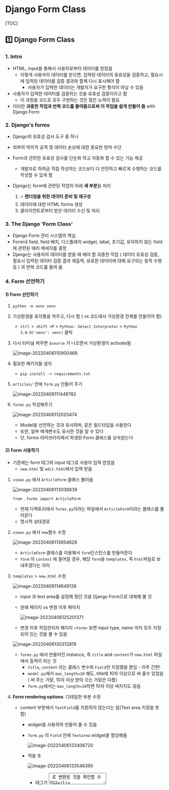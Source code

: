# Django Form Class

[TOC]



## :one: Django Form Class

### 1. Intro

* HTML, input을 통해서 사용자로부터 데이터를 받았음 
  * 이렇게 사용자의 데이터를 받으면, 입력된 데이터의 유효성을 검증하고, 필요시에 입력된 데이터를 검증 결과와 함께 다시 표시해야 함
    * 사용자가 입력한 데이터는 개발자가 요구한 형식이 아닐 수 있음
* 사용자가 입력한 데이터를 검증하는 것을 유효성 검증이라고 함
  * 이 과정을 코드로 모두 구현하는 것은 많은 노력이 필요
* 이러한 **과중한 작업과 반복 코드를 줄여줌으로써 이 작업을 쉽게 만들어 줌** with Django Form



### 2. Django's forms

* Django의 유효성 검사 도구 중 하나

* 외부의 악의적 공격 및 데이터 손상에 대한 중요한 방어 수단

* Form과 관련한 유효성 검사를 단순화 하고 자동화 할 수 있는 기능 제공

  * 개발자로 하여금 직접 작성하는 코드보다 더 안전하고 빠르게 수행하는 코드를 작성할 수 있게 함

* Django는 form에 관련된 작업의 아래 **세 부분**을 처리

  1. :star: **렌더링을 위한 데이터 준비 및 재구성**
  2. 데이터에 대한 HTML forms 생성
  3. 클라이언트로부터 받은 데이터 수신 및 처리

  

### 3. The Django 'Form Class'

* Django Form 관리 시스템의 핵심
* Form내 field, field 배치, 디스플레이 widget, label, 초기값, 유혀하지 않는 field에 관련된 에러 메세지를 결정
* Django는 사용자의 데이터를 받을 때 해야 할 과중한 작업 ( 데이터 유효성 검증, 필요시 입력된 데이터 검증 결과 재출력, 유효한 데이터에 대해 요구되는 동작 수행 등 ) 과 반복 코드를 줄여 줌



### 4. Form 선언하기

#### 1) Form 선언하기

1. `python -m venv venv`

2. 가상환경을 휴지통을 꺼주고, 다시 함 ( vs 코드에서 가상환경 전체를 만들어야 함)

   * `ctrl + shift +P` > `Python: Select Interpreter` > `Python 3.9.9('venv': venv)` 클릭

3. 다시 터미널 켜주면 `$source` 가 나오면서 가상환경이 activate됨

   ![image-20220406110900468](Django_FormClass.assets/image-20220406110900468.png)

4. 필요한 패키지들 설치 

   * `pip install -r requirements.txt`

5. `articles/` 안에 `form.py` 만들어 주기

   ![image-20220406111448782](Django_FormClass.assets/image-20220406111448782.png)

6. `forms.py` 작성해주기

   ![image-20220406112020474](Django_FormClass.assets/image-20220406112020474.png)

   * Model을 선언하는 것과 유사하며, 같은 필드타입을 사용한다
   * 또한, 일부 매개변수도 유사한 것을 알 수 있다
   * 단, forms 라이브러리에서 파생된 Form 클래스를 상속받는다



#### 2) Form 사용하기

* 기존에는 form 태그와 input 태그로 사용자 입력 받았음
  * `new.html` 및 `edit.html`에서 입력 받음

1. `views.py` 에서 `ArticleForm` 클래스 불러옴

   ![image-20220406113038839](Django_FormClass.assets/image-20220406113038839.png)

   `from .forms import ArticleForm` 

   - 현재 디렉토리에서 `forms.py`이라는 파일에서 `ArticleForm`이라는 클래스를 불러온다
   - 명시적 상대경로

2. `views.py` 에서 `new`함수 수정

   ![image-20220406113654626](Django_FormClass.assets/image-20220406113654626.png)

   * `ArticleForm` 클래스를 이용해서 `form`인스턴스를 만들어준다
   * `form` 이 `context` 에 들어갈 경우,  해당 `form`을 `templates`, 즉 `html`파일로 보내주겠다는 의미

3. `templates` > `new.html` 수정

   ![image-20220406114649126](Django_FormClass.assets/image-20220406114649126.png)

   * input 과 text area를 설정해 줬던 것을 Django Form으로 대체해 볼 것 

   * 원래 페이지 vs 변경 이후 페이지

     ![image-20220406125201371](Django_FormClass.assets/image-20220406125201371.png)

   * 변경 이후 작업관리자 페이지 `<form>` 보면 input type, name 까지 모두 지정되어 있는 것을 볼 수 있음

   ![image-20220406130312819](Django_FormClass.assets/image-20220406130312819.png)

   * `forms.py` 에서 만들어진 instance, 즉 `title` and `content`가 `new.html` 파일에서 출력이 되는 것
     * `title`, `content` 라는 클래스 변수와 `Field`만 지정했을 뿐임 - 아주 간편!
     * `model.py`에서 `max_length=10` 해도, title에 10자 이상으로 써 줄수 있었음( 써 주는 거랑, 10자 이상 받아 오는 거랑은 다름)
     * `form.py`에서는 `max_length=10`하면 10자 이상 써지지도 않음

4. **Form rendering options**: 디테일한 부분 수정

   * content 부분에서 `TextField`를 지원하지 않는다는 점(Text area 지정을 못함)

     * widget을 사용하여 만들어 줄 수 있음

     * `form.py` 의 `Field` 안에 `Textarea` widget을 할당해줌

       ![image-20220406133406720](Django_FormClass.assets/image-20220406133406720.png)

     * 적용 후

       ![image-20220406133546390](Django_FormClass.assets/image-20220406133546390.png)

       * 태그가 <textarea> 로 변환된 것을 확인할 수 있다

   * Title과 Content가 나란히 출력된다는 점

     * Input tag가 inline 속성을 가지고 있기 때문

     * form에 속성값을 제공해준다: `{{ form.as_p }}`

       ![image-20220406131744782](Django_FormClass.assets/image-20220406131744782.png)

     * 적용 후

       ![image-20220406131949618](Django_FormClass.assets/image-20220406131949618.png)

       ![image-20220406132403108](Django_FormClass.assets/image-20220406132403108.png)



#### 3) `models.py` 와 비교

![image-20220406111721129](Django_FormClass.assets/image-20220406111721129.png)

* `content` 부분에서 `TextField()` 필드 지정 불가능
* `CharField` 가져오는 곳은 각각 `forms`와 `models`로 다름. 따라서 이름만 같고 다른 필드.
* `forms.py` 의 `CharField`에서 `max_length=`가 없음을 알 수 있다 -> 필수 아님!



### 5. Form rendering options

* \<label> & \<input> 쌍에 대한 3가지 출력 옵션

  * **as_p**

    * 각 필드가 단락(<p> 태그)으로 감싸져서 렌더링 됨

  * **as_ul**

    * 각 필드가 목록 항목(<li> 태그)으로 감싸져서 렌더링 됨
    * \<ul>태그는 직접 작성해야 함

  * **as_table**

    * 각 필드가 테이블(<tr> 태그)행으로 감싸져서 렌더링 됨

    * \<table> 태그는 직접 작성해야 함

      

### 6. Django의 HTML input 요소 표현 방법 2가지

* 필드(Form fields)

  * input에 대한 유효성 검사 로직을 처리하며 템플릿에서 직접 사용 됨

* 위젯(Widgets)

  * [장고 위젯 공식문서](https://docs.djangoproject.com/en/4.0/ref/forms/widgets/)

  * 웹 페이지의 HTML input 요소 렌더링

    * 단독적으로 사용 불가능
    * FormField 안에서 사용 가능(widget은 반드시 Form fields에 할당 됨)
    * GET/POST 딕셔너리에서 데이터 추출

  * Widgets handling input of text (대소문자 주의)

    * `Textarea`

    * `EmailInput`

    * `PasswordInput`

      * `content = forms.CharField(widget=forms.PasswordInput)`으로 설정시

        ![image-20220406133915533](Django_FormClass.assets/image-20220406133915533.png)

  

### 7. 위젯(widget)

* Django의 HTML input element 표현
* HTML 렌더링 처리
* 주의사항
  * Form Fields와 혼동되어서는 안됨
  * Form Fields는 input 유효성 검사를 처리
  * Widgets은 웹페이지에서 input element의 단순 raw한 렌더링 처리



### 8. Form field 및 widget 응용

#### 1) drop down menu 생성

* `forms.py` 수정

  * `ChoiceField`

    * `ChoiceField`의 default widget은 `Select`이므로 따로 명시하지 않아도 됨
    * Either an iterable of 2-tuples to use as choices for this field, enumeration choices, or a callable that returns such an iterable. This argument accepts the same formats as the choices argument to a model field. 

  * `widget=forms.Select`

    ![image-20220406134552659](Django_FormClass.assets/image-20220406134552659.png)

  * drop down menu의 값을 튜플로 지정해준다

    ![image-20220406135627492](Django_FormClass.assets/image-20220406135627492.png)

    * `REGION_A` 식으로 대문자 쓰는 것은 장고가 권장하는 스타일 가이드
      * Django Coding Style 로 검색하면 스타일 가이드 나옴
    * "sl", "dj", "gj"는 장고가 받는 value

    * 수정 후 

      ![image-20220406135939496](Django_FormClass.assets/image-20220406135939496.png)

* 일반적인 경우와 비교

  * 일반적인 경우: `select` 태그 쓴 후 `option` 태그로 값 정해줌

    ![image-20220406134724669](Django_FormClass.assets/image-20220406134724669.png)

#### 2) 체크박스(check box) 생성

* `forms.py`의 `FormField` > widget에 `CheckboxSelectMultiple` 지정

  ![image-20220406140444039](Django_FormClass.assets/image-20220406140444039.png)

* 수정 후

  ![image-20220406140518512](Django_FormClass.assets/image-20220406140518512.png)





## :two: Model Form

### 1. Intro

* Django Form을 사용하다 보면, Model에 정의한 필드를 유저로부터 입력받기 위해 Form에서 Model 필드를 재정의하는 행위가 중복될 수 있음

* 그래서 Django는 Model을 통해 Form Class를 만들 수 있는 Model Form이라는 Helper를 제공

  * 이미 만들어진 모델 구조에 맞춰서 Form Class를 만들어 보는 것이 Model Form

    

### 2. Model Form Class

#### 1)  개요

* Model을 통해 Form class를 만들 수 있는 Helper
* 일반 Form Class와 완전히 같은 방식(객체 생성)으로 view에서 사용 가능
* `FormClass`와 사용방식은 동일하지만, 작성하는 방식이 조금 다름
* Form과 DB는 밀접한 관련이 있는데, Form을 통해 받은 입력이 DB에 저장될 때 사용



#### 2) `ModelForm` vs `FormClass` : 역할이 다르다

* `ModelForm`

  * Django가 해당 model에서 양식에 필요한 대부분의 정보를 이미 정의
  * 어떤 레코드를 만들어야 할지 알고 있으므로, 바로 `.save()` 호출 가능
  * 데이터베이스의 구조가 DB에 **저장**이 되는 경우 사용한다
    * 회원가입 
  * 모델로 만들어진 테이블 필드 속성에 맞는 html element를 만들어주고
  * 이를 통해 받은 데이터를 view함수에서 유효성 검사를 할 수 있도록 함

* `FormClass`

  * 어떤 Model에 저장해야 하는지 알 수 없으므로, 유효성 검사 이후 `cleaned_data` 딕셔너리를 생성

  * cleaned_data 딕셔너리에서 데이터를 가져온 후, `.save()` 호출해야 함

  * Model에 연관되지 않은 데이터를 받을 때 사용

  * 사용자로부터 요청 받을 때, 모든 데이터를 DB에 저장할 필요는 없음

  * 사용자로부터 받은 데이터를 DB에 저장할 필요가 없을 때 사용(데이터베이스와 연관 X)

    * 단순히 데이터로서만 사용할 때

    * 로그인  



### 3. `ModelForm` 선언하기

#### 1) Model Form 선언

* `ModelForm`을 만들려면, 이미 만들어 놓은 `FormClass`를 주석처리해 놓는 것이 필요

* forms 라이브러리에서 파생된 `ModelForm` 클래스를 상속받음

* 정의한 클래스 안에 Meta 클래스를 선언하고, **어떤 모델을 기반으로** Form을 작성할 것인지에 대한 정보를 Meta 클래스에 지정 (주의: 클래스 변수 fields와 exclude는 동시에 사용할 수 없음)

  ![image-20220406142716150](Django_FormClass.assets/image-20220406142716150.png)

  * class Meta: Article Model Form에 대한 data를 작성해주는 곳

    * model: 무슨 모델을 기반으로 만들 건지 작성

    * fields: 모델의 필드 중에 어떤 필드를 출력할것인지를 결정

      * 변수명을 리스트로 지정 가능

      *  변수가 너무 많을 경우 `__all__` : 해당 ArticleModel이 가지고 있는 모든 필드 출력

        ![image-20220406142812990](Django_FormClass.assets/image-20220406142812990.png)

* 따로 ClassForm으로 변수를 일일히 지정해 주지 않고 Model만 지정해 주어도 title, content 모두 출력

  * 모델 구조를 바탕으로 자동적으로 해석해서 변환해주는 것 

  

#### 2) exclude 사용하기

* class 변수 fields와 exclude는 동시에 사용할 수 없음

* 만약 모든 필드를 출력하되, 한 두가지만 제외하고 출력하고 싶다면 사용가능

  ![image-20220406143821271](Django_FormClass.assets/image-20220406143821271.png)

  ![image-20220406143831159](Django_FormClass.assets/image-20220406143831159.png)

  * title이 사라진 것을 볼 수 있음



#### 3) create view 수정

* ModelForm 사용시 간단하게 줄일 수 있음

  ![image-20220406150131048](Django_FormClass.assets/image-20220406150131048.png)

* `is_valid()` 및 `save()`

  ![image-20220406150430055](Django_FormClass.assets/image-20220406150430055.png)

  * `form.save()`를 통해 저장하면서 우리에게 객체 하나를 반환 -> 이를 articles에 할당

* 유효성 검사가 잘 되는지 확인해보기

  * 먼저 개발자도구에 들어가서 <input maxlength="10">  부분을 지워줌

    ![image-20220406150820160](Django_FormClass.assets/image-20220406150820160.png)

    * 지워주면 아래와 같이 됨. 그리고 10자 이상 쓸 수 있음

    ![image-20220406150850068](Django_FormClass.assets/image-20220406150850068.png)

    * 이렇게 한다고 해도, 10자 이상의 제목이 들어온다면 유효성 검사 조건에 걸리지 않게 되므로 NEW 페이지로 redirect 된다. ( if 조건문을 돌지 못한 것 )



#### 3) `create`, `new` view함수 합치기

* 시작하기 전에 합치는 이유

  * 왜 애초에 나눠서 만들었나?

    ![image-20220407145722484](Django_FormClass.assets/image-20220407145722484.png)

  * input을 받기 위해 몇 개의 view 함수 쓰고 있는가? 

    * `new` & `create` 

  * 메서드

    * `GET` : 데이터베이스의 데이터를 조회할 때 사용
    * `POST` : 데이터베이스에 뭔가 조작을 가할 때 사용 
    * `new` view 함수가 호출될 때는 `GET` method를 쓰고 있음
    * `create` view 함수가 호출될 때는 `POST` method를 쓰고 있음
    * 차이를 알았으니, 조건문으로 나눠주고, 하나로 합쳐보자

* new 함수를 create 함수로 넣어주자

  ![image-20220406155145805](Django_FormClass.assets/image-20220406155145805.png)

  * 이 때, AttributeError가 날 것

    ![image-20220406154638609](Django_FormClass.assets/image-20220406154638609.png)

    * `url.py`의 line8에서 에러 나고 있다고 친절히 알려줌

    * new라는 view함수가 없어져서 에러 나는 것이므로 path를 지워주면 해결된다

      ![](Django_FormClass.assets/image-20220406154811466.png)

    * url 하나로 두 가지의 요청을 처리하게 됨(GET/POST)

  * `new` 흔적 다 지워주기 -> `create`로 바꿔주기

    * `views.py`

      * create 함수의 return render 부분

    * `new.html` 

      * 템플릿 이름도 `create.html`로 바꿔줌
      * 내부의 NEW도 다 create로 바꿔줌

    * `index.html`

      * 해당 템플릿의 `url`에 문제가 생기면 `NoReverseMatch`에러 나옴

        ![image-20220406165128990](Django_FormClass.assets/image-20220406165128990.png)

      * `{% url %}` 부분을 `new` > `create`로 

  * 마지막으로 구조를 손봐준다

    ![image-20220406155918026](Django_FormClass.assets/image-20220406155918026.png)

    * 만약 context 부분이 else 내부에 들어 있었다면, 주황색 조건에 걸리지 않은 요청들은 마지막 return으로 반환된다. 그러나 해당 return에는 context가 있어야 하는데,  context가 else 안쪽에 있다면 해당 경우에는 context를 거치지 못하고 return되게 되므로 오류가 남. 따라서 context를 else 밖으로 빼 주어야 함

      ![image-20220406164409606](Django_FormClass.assets/image-20220406164409606.png)

      * 이렇게 돼야 두 가지 종류가 context를 거쳐갑니다

      * 유효성 검사를 통과하지 못한 form은, 그냥 넘어오는 것이 아니라 error 메시지를 가지고 넘어옴

      * 따라서 '유효성 검사를 통과하지 못한 form'을 만들고, 이를 웹에서 확인해보면

        ![image-20220406165922411](Django_FormClass.assets/image-20220406165922411.png)

        * 가지고 내려온 error 메시지를 출력한다
        * title은 10자 이상, content는 빈 칸 제출시 error message ( 장고가 기본적으로 설정한 에러메시지임. widget으로 에러메시지의 내용을 바꿀 수도 있음 )

  * `create.html`에서 `<action>`이 지정되지 않아도  요청 보내짐

    ![image-20220406171457505](Django_FormClass.assets/image-20220406171457505.png)

    * html form 태그의 특징임
    * html <form> 태그 <action>에 값이 없다면 현재 그 위치의 url로 요청을 보낸다
    * 단 권장하지는 않습니다. 귀찮지만 명시적으로 써주자



#### 4) `edit`, `update` view 함수 합치기

* `view.py`에서 edit, update 는 거의 같은 역할

  * `edit` 은 조회 > `GET`
  * `update` 은 조작 > `POST`

* **CREATE와의 차이점**

  1. 데이터를 조회해준다
     * `article = Article.objects.get(pk=pk)`
  2. Model Form에 instance라는 키워드 인자를 추가해준다
     * `form = ArticleForm(instance=article)` 
     * instance 키워드 인자가 article이라는 객체를 받아줌

* `edit`을 `update`로 합쳐준다

  * 원래 `edit`

    ![image-20220406172450458](Django_FormClass.assets/image-20220406172450458.png)

  * 합친 이후 `update`

    ![image-20220406173833287](Django_FormClass.assets/image-20220406173833287.png)

  * `edit.html` 이름을 `update.html`로 바꿔주기

  * `url.py` 에서 edit 관련한 path 지워주기

    ![image-20220406173151999](Django_FormClass.assets/image-20220406173151999.png)

  * `detail.html` 

    ![image-20220406173510511](Django_FormClass.assets/image-20220406173510511.png)

    * `{% url %}` 고쳐주기 ( `NoReverseMatch` 에러 날 것임 ) 
    * `{{ form.as_p }}` 넣어주기 - 주석처리된 부분을 한번에 처리해주는 것

  * 이대로 서버를 실행하면, 원래 edit 페이지에서 보여줬던 기존 데이터가 없이 빈 칸으로 나타남

    ![image-20220406173949334](Django_FormClass.assets/image-20220406173949334.png)

  * 내용을 나타나게 해 주기 위해서는 `view.py` 조작 필요

    ![image-20220406174215938](Django_FormClass.assets/image-20220406174215938.png)

    ![image-20220406174230525](Django_FormClass.assets/image-20220406174230525.png)

  * 유효성 검사 해주기

    ![image-20220406185155996](Django_FormClass.assets/image-20220406185155996.png)

    * 그런데 이렇게 되면, 업데이트가 되는 것이 아니라 `save()` 구간에서 새로운 글이 생성됨
    * 이때 키워드 인자 `instance = article`을 할당해주면 이 전 데이터 내용까지 출력됨

    ![image-20220406185437798](Django_FormClass.assets/image-20220406185437798.png)

    * 만약 저 부분을 빼면, UPDATE가 아니라 CREATE 기능을 하게 됨(새로운 글이 생성됨)

  * 중복되는 코드 위쪽으로 빼주기

    ![image-20220406191341407](Django_FormClass.assets/image-20220406191341407.png)



### 4. Meta Class

* Model의 정보를 작성하는 곳
* ModelForm 을 사용할 경우, 사용할 모델에 있어야 하는데 Meta Class가 이를 구성함
  * 해당 Model에 정의한 field 정보를 Form에 적용하기 위함
* [참고] Inner Class(Nested Class)
  * 클래스 내에 선언된 다른 클래스
  * 관련 클래스를 함께 그룹화 하여 가독성 및 프로그램 유지 관리를 지원(논리적으로 묶어서 표현)
  * 외부에서 내부 클래스에 접근할 수 없으므로 코드의 복잡성을 줄일 수 있음
* [참고] Meta data
  * 데이터에 대한 데이터
  * ex) 사진 촬영 - 사진 데이터 - 사진의 메타 데이터(촬영 시각, 렌즈, 조리개 값 등)



### 5. Methods

#### 1) `is valid()`

* 유효성 검사를 실행하고, 데이터가 유효한지 여부를 boolean으로 반환
  * method 이름이 is로 시작한다면 -> return이 boolean이라는 것을 유추할 수 있다 (T/F)
* 데이터 유효성 검사를 보장하기 위한 많은 테스트에 대해 Django는 `is_valid()`제공
  * True가 나오면 모델의 field조건을 통과한 것
  * 유효성 검증에 대해 개발자가 따로 복잡한 별도의 코드를 작성하지 않아도 됨
* 유효성검사란?
  * 요청한 데이터가 특정 조건에 충족하는지 확인하는 작업
  * 데이터페이스 각 필드 조건에 올바르지 않은 데이터가 서버로 전송되거나 저장되지 않도록 하는 것

#### 2) `save()` 

* Form에 바인딩 된(저장된) 데이터에서 데이터베이스 객체를 만들고 저장 -> 반환

* ModelForm의 하위(sub)클래스는 기존 모델 인스턴스를 키워드 인자 instance로 받아들일 수 있음

  * 이것이 제공되면 `save()`는 해당 인스턴스를 수정(UPDATE)
  * 제공되지 않는 경우, `save()`는 지정된 모델의 새 인스턴스를 만듦(CREATE)

* Form의 유효성이 확인되지 않은 경우(hasn't been validated), `save()`를 호출하면 `form.errors`를 확인하여 에러 확인이 가능. errors 라는 속성값에서 에러의 목록을 확인할 수 있다.

  * 로그를 확인하면 error 메세지가 뜬 것 확인 가능

    ![image-20220406151804152](image-20220406151804152.png)

    ![image-20220406151851599](Django_FormClass.assets/image-20220406151851599.png)

* CREATE, UPDATE

  ![image-20220406152334828](Django_FormClass.assets/image-20220406152334828.png)

  



### 6. 위젯(widget)

#### 1) widget이 하는 일

* Django의 HTML input element 표현(유효성 검사와는 관련 X)
* HTML 렌더링을 처리

#### 2)  Widgets 활용 - 1

![image-20220406200309789](Django_FormClass.assets/image-20220406200309789.png)



#### 3) :star: Widgets 활용 - 2 (권장)

* `forms.py` 에서 widget 설정

  ![image-20220406201543065](Django_FormClass.assets/image-20220406201543065.png)

  ![image-20220406201757880](Django_FormClass.assets/image-20220406201757880.png)

* Title area 안쪽에 내용을 쓰고 싶다면 input tag에 속성값 지정 by `attrs={}`

  ![image-20220406201936498](Django_FormClass.assets/image-20220406201936498.png)

  ![image-20220406201955398](Django_FormClass.assets/image-20220406201955398.png)

  * `attrs`의 딕셔너리 `{}` 안에 위치시켜준다

* 에러메시지 커스터마이징

  * `error_messages`는 `widget`과 같이 `Core Field arguments`이므로 같은 위치에 써준다

    ![image-20220406203100532](Django_FormClass.assets/image-20220406203100532.png)

    * indentation 제대로 맞춰주세요

    ![image-20220406203124237](Django_FormClass.assets/image-20220406203124237.png)

  

### 7. forms.py 파일 위치

* Form class는 `forms.py` 뿐만 아니라 다른 어느 위치에 두어도 상관없음
  * `models.py` 안에 Form Class가 작성되는 경우도 있음
* 하지만 되도록 `app폴더/forms.py`에 작성하는 것이 일반적인 구조



### 8. Form & Model Form비교

* `ModelForm`
  * Django가 해당 model에서 양식에 필요한 대부분의 정보를 이미 정의
  * 어떤 레코드를 만들어야 할지 알고 있으므로, 바로 `.save()` 호출 가능
  * form으로 간단해지긴 헀지만, styling은 widget을 사용해야 하는 등 번거로움
* `Form`
  * 어떤 Model에 저장해야 하는지 알 수 없으므로, 유효성 검사 이후 `cleaned_data` 딕셔너리를 생성
  * cleaned_data 딕셔너리에서 데이터를 가져온 후, `.save()` 호출해야 함
  * Model에 연관되지 않은 데이터를 받을 때 사용



### 9. [참고] cleaned_data 구조 예시

![image-20220406195615699](Django_FormClass.assets/image-20220406195615699.png)







## :three: Rendering fields manually

### 1. 수동으로 Form 작성하기

#### 1) Rendering fields manually

* [Django Official Documentation](https://docs.djangoproject.com/en/4.0/topics/forms/)

  ![image-20220406204058907](Django_FormClass.assets/image-20220406204058907.png)

  

#### 2) Looping over the form's fields

* Field가 너무 많으면 for tag를 이용 가능

  ![image-20220406204329099](Django_FormClass.assets/image-20220406204329099.png)



### 2. Bootstrap과 함께 사용하기

#### 1) Bootstrap class with widgets

* Bootstrap class를 widget에 직접 넣기

  ![image-20220406204942161](Django_FormClass.assets/image-20220406204942161.png)

  ![image-20220406205016995](Django_FormClass.assets/image-20220406205016995.png)

  ![image-20220406205157897](Django_FormClass.assets/image-20220406205157897.png)

* Bootstrap 사용하여 에러 메시지 빨간 색으로 띄우기

  ![image-20220406205500412](Django_FormClass.assets/image-20220406205500412.png)

  ![image-20220406205519084](Django_FormClass.assets/image-20220406205519084.png)

  

#### 2) Django Bootstrap 5 Library

* 외부 라이브러리(third party library)의 힘을 빌리기
  * django-bootstrap v5
  * class에 bootstrap을 적용시켜주는 라이브러리
* 설치
  * 구글에 django-bootstrap v5 검색해서 설치
    1. `$ pip install django-bootstrap-v5`
    2. `$ pip freeze > requirements.txt`
    3. `settings.py`에 `INSTALLED_APPS` 









HTML Form, 장고의  Form class, Model Form 세개 파트로 나누어서 정리

NoReverseMatch 에러가 나면

`url.py`만 확인하면 됨 > 요청한 template의 url을 보면 됨





# tip



form 만들기 전 교수님 막간 git branch 수업

![image-20220407150340639](Django_FormClass.assets/image-20220407150340639.png)